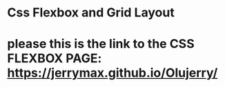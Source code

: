 # Css Flexbox and Grid Layout
# please this is the link to the CSS FLEXBOX PAGE: https://jerrymax.github.io/Olujerry/

